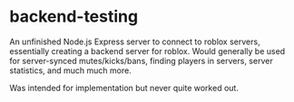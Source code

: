 # backend-testing
An unfinished Node.js Express server to connect to roblox servers, essentially creating a backend server for roblox.
Would generally be used for server-synced mutes/kicks/bans, finding players in servers, server statistics, and much much more.

Was intended for implementation but never quite worked out.
